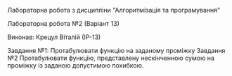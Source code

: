 Лабораторна робота з дисципліни "Алгоритмізація та програмування"

Лабораторна робота №2 (Варіант 13)

Виконав: Крецул Віталій (ІР-13)

Завдання №1: Протабулювати функцію на заданому проміжку Завдання №2 Протабулювати функцію, представлену нескінченною сумою на проміжку із заданою допустимою похибкою.
